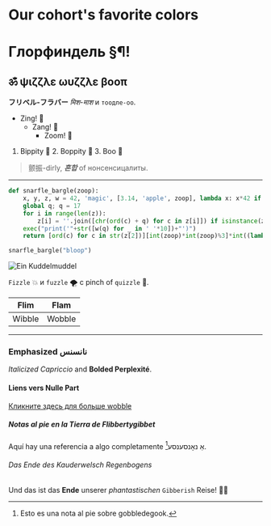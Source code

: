 # Our cohort's favorite colors

# Глорфиндель §¶!

## ॐ ψιζζλε ωυζζλε βοοπ

**フリベル-フラバー** _मिश-माश_ и `тоодле-оо`.

- Zing! 🌟
  - Zang! 💫
    - Zoom! 🚀

1. Bippity 🎩
   2. Boppity 🐇
      3. Boo 👻

> 颤振-dirly, **_혼합_** of нонсенсицалиты.

---

```python
def snarfle_bargle(zoop):
    x, y, z, w = 42, 'magic', [3.14, 'apple', zoop], lambda x: x*42 if x%2==0 else x/3
    global q; q = 17
    for i in range(len(z)):
        z[i] = ''.join([chr(ord(c) + q) for c in z[i]]) if isinstance(z[i], str) else z[i]*x-q if isinstance(z[i], int) else w(z[i])
    exec("print('"+str([w(q) for _ in ' '*10])+"')")
    return [ord(c) for c in str(z[2])][int(zoop)*int(zoop)%3]*int((lambda a, b: a if a > b else b)(x, len(zoop))) if zoop.isdigit() else sum([ord(c) for c in y*3]) if zoop == 'quack' else z[2]/2 if isinstance(zoop, int) and zoop > 50 else None

snarfle_bargle("bloop")

```

![Ein Kuddelmuddel](https://cdn.discordapp.com/attachments/335080098715795456/1179167036019052624/file-Nu1nkO28eFLknjhN60mYkNhb.png?ex=6578cbe1&is=656656e1&hm=d9965d7e454cea253144d59816919409ea65bf9993c11cc9d2e7ab36d6923337&)

`Fizzle` 💥 и `fuzzle` 🌪 с pinch of `quizzle` 🧩.

| Flim | Flam |
|------|------|
| Wibble | Wobble |

---

### Emphasized نانسنس

*Italicized Capriccio* and **Bolded Perplexité**.

#### Liens vers Nulle Part

[Кликните здесь для больше wobble](https://example.com)

##### Notas al pie en la Tierra de Flibbertygibbet

Aquí hay una referencia a algo completamente אַ נאָנסענסע[^1].

[^1]: Esto es una nota al pie sobre gobbledegook. 

###### Das Ende des Kauderwelsch Regenbogens

Und das ist das **Ende** unserer _phantastischen_ `Gibberish` Reise! 🌈🌟